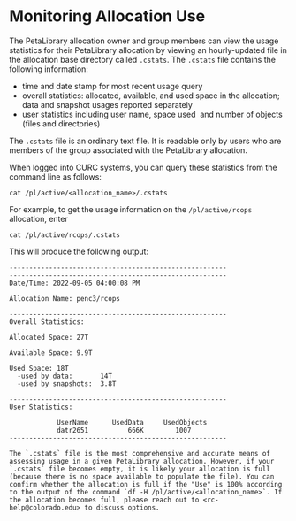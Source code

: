 # Monitoring Allocation Use

The PetaLibrary allocation owner and group members can view the usage statistics for their PetaLibrary allocation by viewing an hourly-updated file in the allocation base directory called `.cstats`.  The `.cstats` file contains the following information: 

- time and date stamp for most recent usage query
- overall statistics: allocated, available, and used space in the 
allocation; data and snapshot usages reported separately
- user statistics including user name, space used  and number of objects 
(files and directories)

The `.cstats` file is an ordinary text file. It is readable only by users who are members of the group associated with the PetaLibrary allocation. 

When logged into CURC systems, you can query these statistics from the command line as follows: 

```
cat /pl/active/<allocation_name>/.cstats
```

For example, to get the usage information on the `/pl/active/rcops` allocation, enter 

```
cat /pl/active/rcops/.cstats
```

This will produce the following output:

```
-------------------------------------------------------
-------------------------------------------------------
Date/Time: 2022-09-05 04:00:08 PM

Allocation Name: penc3/rcops

-------------------------------------------------------
Overall Statistics:

Allocated Space: 27T

Available Space: 9.9T

Used Space: 18T
  -used by data:       14T
  -used by snapshots:  3.8T

-------------------------------------------------------
User Statistics:

            UserName      UsedData     UsedObjects
            datr2651	      666K	      1007
-------------------------------------------------------
```

```{note}
The `.cstats` file is the most comprehensive and accurate means of assessing usage in a given PetaLibrary allocation. However, if your `.cstats` file becomes empty, it is likely your allocation is full (because there is no space available to populate the file). You can confirm whether the allocation is full if the "Use" is 100% according to the output of the command `df -H /pl/active/<allocation_name>`. If the allocation becomes full, please reach out to <rc-help@colorado.edu> to discuss options. 
```

